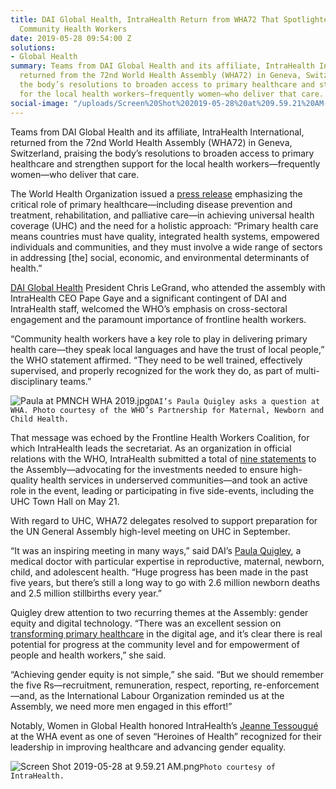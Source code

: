 ```yaml
---
title: DAI Global Health, IntraHealth Return from WHA72 That Spotlighted Primary Healthcare,
  Community Health Workers
date: 2019-05-28 09:54:00 Z
solutions:
- Global Health
summary: Teams from DAI Global Health and its affiliate, IntraHealth International,
  returned from the 72nd World Health Assembly (WHA72) in Geneva, Switzerland, praising
  the body’s resolutions to broaden access to primary healthcare and strengthen support
  for the local health workers—frequently women—who deliver that care.
social-image: "/uploads/Screen%20Shot%202019-05-28%20at%209.59.21%20AM-8a7e6b.png"
---
```


Teams from DAI Global Health and its affiliate, IntraHealth International, returned from the 72nd World Health Assembly (WHA72) in Geneva, Switzerland, praising the body’s resolutions to broaden access to primary healthcare and strengthen support for the local health workers—frequently women—who deliver that care.

The World Health Organization issued a [press release](https://www.who.int/news-room/detail/22-05-2019-world-health-assembly-72-update) emphasizing the critical role of primary healthcare—including disease prevention and treatment, rehabilitation, and palliative care—in achieving universal health coverage (UHC) and the need for a holistic approach: “Primary health care means countries must have quality, integrated health systems, empowered individuals and communities, and they must involve a wide range of sectors in addressing [the] social, economic, and environmental determinants of health.”

[DAI Global Health](https://www.dai.com/our-work/solutions/global-health) President Chris LeGrand, who attended the assembly with IntraHealth CEO Pape Gaye and a significant contingent of DAI and IntraHealth staff, welcomed the WHO’s emphasis on cross-sectoral engagement and the paramount importance of frontline health workers.

“Community health workers have a key role to play in delivering primary health care—they speak local languages and have the trust of local people,” the WHO statement affirmed. “They need to be well trained, effectively supervised, and properly recognized for the work they do, as part of multi-disciplinary teams.”

![Paula at PMNCH WHA 2019.jpg](/uploads/Paula%20at%20PMNCH%20WHA%202019.jpg)`DAI’s Paula Quigley asks a question at WHA. Photo courtesy of the WHO’s Partnership for Maternal, Newborn and Child Health.`

That message was echoed by the Frontline Health Workers Coalition, for which IntraHealth leads the secretariat. As an organization in official relations with the WHO, IntraHealth submitted a total of [nine statements](https://www.intrahealth.org/events/72nd-world-health-assembly) to the Assembly—advocating for the investments needed to ensure high-quality health services in underserved communities—and took an active role in the event, leading or participating in five side-events, including the UHC Town Hall on May 21.

With regard to UHC, WHA72 delegates resolved to support preparation for the UN General Assembly high-level meeting on UHC in September.

“It was an inspiring meeting in many ways,” said DAI’s [Paula Quigley](https://www.dai.com/who-we-are/our-team/paula-quigley), a medical doctor with particular expertise in reproductive, maternal, newborn, child, and adolescent health. “Huge progress has been made in the past five years, but there’s still a long way to go with 2.6 million newborn deaths and 2.5 million stillbirths every year.” 

Quigley drew attention to two recurring themes at the Assembly: gender equity and digital technology. “There was an excellent session on [transforming primary healthcare](https://globalhealth.org/event/transforming-primary-healthcare-in-the-digital-age-the-impact-and-sustainability-of-clinical-decision-support-tools/) in the digital age, and it’s clear there is real potential for progress at the community level and for empowerment of people and health workers,” she said.

“Achieving gender equity is not simple,” she said. “But we should remember the five Rs—recruitment, remuneration, respect, reporting, re-enforcement—and, as the International Labour Organization reminded us at the Assembly, we need more men engaged in this effort!” 

Notably, Women in Global Health honored IntraHealth’s [Jeanne Tessougué](https://www.intrahealth.org/people/jeanne-amadiguin-tessougu%C3%A9) at the WHA event as one of seven “Heroines of Health” recognized for their leadership in improving healthcare and advancing gender equality. 

![Screen Shot 2019-05-28 at 9.59.21 AM.png](/uploads/Screen%20Shot%202019-05-28%20at%209.59.21%20AM.png)`Photo courtesy of IntraHealth.`